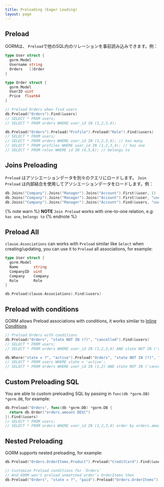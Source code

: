 ```yaml
---
title: Preloading (Eager Loading)
layout: page
---
```


## Preload

GORMは、 `Preload`で他のSQL内のリレーションを事前読み込みできます。例：

```go
type User struct {
  gorm.Model
  Username string
  Orders   []Order
}

type Order struct {
  gorm.Model
  UserID uint
  Price  float64
}

// Preload Orders when find users
db.Preload("Orders").Find(&users)
// SELECT * FROM users;
// SELECT * FROM orders WHERE user_id IN (1,2,3,4);

db.Preload("Orders").Preload("Profile").Preload("Role").Find(&users)
// SELECT * FROM users;
// SELECT * FROM orders WHERE user_id IN (1,2,3,4); // has many
// SELECT * FROM profiles WHERE user_id IN (1,2,3,4); // has one
// SELECT * FROM roles WHERE id IN (4,5,6); // belongs to
```

## Joins Preloading

`Preload` はアソシエーションデータを別々のクエリにロードします。 `Join Preload` は内部結合を使用してアソシエーションデータをロードします。例：

```go
db.Joins("Company").Joins("Manager").Joins("Account").First(&user, 1)
db.Joins("Company").Joins("Manager").Joins("Account").First(&user, "users.name = ?", "jinzhu")
db.Joins("Company").Joins("Manager").Joins("Account").Find(&users, "users.id IN ?", []int{1,2,3,4,5})
```

{% note warn %}
**NOTE** `Join Preload` works with one-to-one relation, e.g: `has one`, `belongs to`
{% endnote %}

## Preload All

`clause.Associations` can works with `Preload` similar like `Select` when creating/updating, you can use it to `Preload` all associations, for example:

```go
type User struct {
  gorm.Model
  Name       string
  CompanyID  uint
  Company    Company
  Role       Role
}

db.Preload(clause.Associations).Find(&users)
```

## Preload with conditions

GORM allows Preload associations with conditions, it works similar to [Inline Conditions](query.html#inline_conditions)

```go
// Preload Orders with conditions
db.Preload("Orders", "state NOT IN (?)", "cancelled").Find(&users)
// SELECT * FROM users;
// SELECT * FROM orders WHERE user_id IN (1,2,3,4) AND state NOT IN ('cancelled');

db.Where("state = ?", "active").Preload("Orders", "state NOT IN (?)", "cancelled").Find(&users)
// SELECT * FROM users WHERE state = 'active';
// SELECT * FROM orders WHERE user_id IN (1,2) AND state NOT IN ('cancelled');
```

## Custom Preloading SQL

You are able to custom preloading SQL by passing in `func(db *gorm.DB) *gorm.DB`, for example:

```go
db.Preload("Orders", func(db *gorm.DB) *gorm.DB {
  return db.Order("orders.amount DESC")
}).Find(&users)
// SELECT * FROM users;
// SELECT * FROM orders WHERE user_id IN (1,2,3,4) order by orders.amount DESC;
```

## Nested Preloading

GORM supports nested preloading, for example:

```go
db.Preload("Orders.OrderItems.Product").Preload("CreditCard").Find(&users)

// Customize Preload conditions for `Orders`
// And GORM won't preload unmatched order's OrderItems then
db.Preload("Orders", "state = ?", "paid").Preload("Orders.OrderItems").Find(&users)
```

